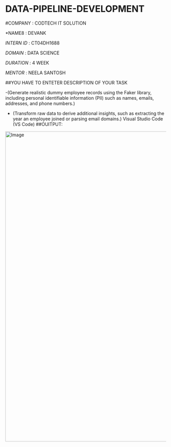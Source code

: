 # DATA-PIPELINE-DEVELOPMENT

#COMPANY : CODTECH IT SOLUTION

*NAME8 : DEVANK 

*INTERN ID* : CT04DH1688

*DOMAIN* : DATA SCIENCE 

*DURATION* : 4 WEEK 

*MENTOR* : NEELA SANTOSH 

##YOU HAVE TO ENTETER DESCRIPTION OF YOUR TASK 

-(Generate realistic dummy employee records using the Faker library, including personal identifiable information (PII) such as names, emails, addresses, and phone numbers.)
- (Transform raw data to derive additional insights, such as extracting the year an employee joined or parsing email domains.)
Visual Studio Code (VS Code)
##OUITPUT:
<img width="778" height="969" alt="Image" src="https://github.com/user-attachments/assets/59fd2f33-3169-44af-86be-7a71daeb377b" />

